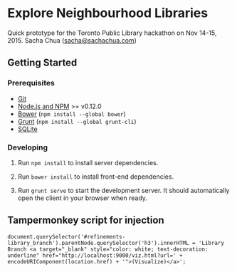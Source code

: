 # Explore Neighbourhood Libraries

Quick prototype for the Toronto Public Library hackathon on Nov 14-15, 2015.
Sacha Chua (sacha@sachachua.com)

## Getting Started

### Prerequisites

- [Git](https://git-scm.com/)
- [Node.js and NPM](nodejs.org) >= v0.12.0
- [Bower](bower.io) (`npm install --global bower`)
- [Grunt](http://gruntjs.com/) (`npm install --global grunt-cli`)
- [SQLite](https://www.sqlite.org/quickstart.html)

### Developing

1. Run `npm install` to install server dependencies.

2. Run `bower install` to install front-end dependencies.

3. Run `grunt serve` to start the development server. It should automatically open the client in your browser when ready.

## Tampermonkey script for injection

    document.querySelector('#refinements-library_branch').parentNode.querySelector('h3').innerHTML = 'Library Branch <a target="_blank" style="color: white; text-decoration: underline" href="http://localhost:9000/viz.html?url=' + encodeURIComponent(location.href) + '">(Visualize)</a>';
